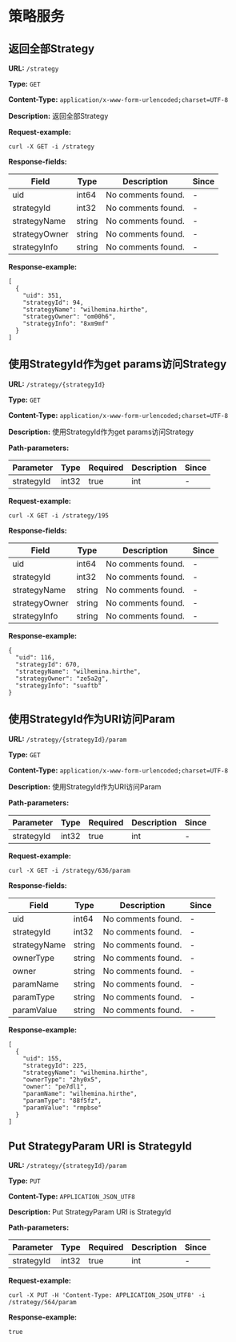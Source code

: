 
# 策略服务
## 返回全部Strategy

**URL:** `/strategy`

**Type:** `GET`


**Content-Type:** `application/x-www-form-urlencoded;charset=UTF-8`

**Description:** 返回全部Strategy





**Request-example:**
```
curl -X GET -i /strategy
```

**Response-fields:**

| Field | Type | Description | Since |
|-------|------|-------------|-------|
|uid|int64|No comments found.|-|
|strategyId|int32|No comments found.|-|
|strategyName|string|No comments found.|-|
|strategyOwner|string|No comments found.|-|
|strategyInfo|string|No comments found.|-|

**Response-example:**
```
[
  {
    "uid": 351,
    "strategyId": 94,
    "strategyName": "wilhemina.hirthe",
    "strategyOwner": "om00h6",
    "strategyInfo": "8xm9mf"
  }
]
```

## 使用StrategyId作为get params访问Strategy

**URL:** `/strategy/{strategyId}`

**Type:** `GET`


**Content-Type:** `application/x-www-form-urlencoded;charset=UTF-8`

**Description:** 使用StrategyId作为get params访问Strategy


**Path-parameters:**

| Parameter | Type | Required | Description | Since |
|-----------|------|----------|-------------|-------|
|strategyId|int32|true|int|-|



**Request-example:**
```
curl -X GET -i /strategy/195
```

**Response-fields:**

| Field | Type | Description | Since |
|-------|------|-------------|-------|
|uid|int64|No comments found.|-|
|strategyId|int32|No comments found.|-|
|strategyName|string|No comments found.|-|
|strategyOwner|string|No comments found.|-|
|strategyInfo|string|No comments found.|-|

**Response-example:**
```
{
  "uid": 116,
  "strategyId": 670,
  "strategyName": "wilhemina.hirthe",
  "strategyOwner": "ze5a2g",
  "strategyInfo": "suaftb"
}
```

## 使用StrategyId作为URI访问Param

**URL:** `/strategy/{strategyId}/param`

**Type:** `GET`


**Content-Type:** `application/x-www-form-urlencoded;charset=UTF-8`

**Description:** 使用StrategyId作为URI访问Param


**Path-parameters:**

| Parameter | Type | Required | Description | Since |
|-----------|------|----------|-------------|-------|
|strategyId|int32|true|int|-|



**Request-example:**
```
curl -X GET -i /strategy/636/param
```

**Response-fields:**

| Field | Type | Description | Since |
|-------|------|-------------|-------|
|uid|int64|No comments found.|-|
|strategyId|int32|No comments found.|-|
|strategyName|string|No comments found.|-|
|ownerType|string|No comments found.|-|
|owner|string|No comments found.|-|
|paramName|string|No comments found.|-|
|paramType|string|No comments found.|-|
|paramValue|string|No comments found.|-|

**Response-example:**
```
[
  {
    "uid": 155,
    "strategyId": 225,
    "strategyName": "wilhemina.hirthe",
    "ownerType": "2hy0x5",
    "owner": "pe7dl1",
    "paramName": "wilhemina.hirthe",
    "paramType": "88f5fz",
    "paramValue": "rmpbse"
  }
]
```

## Put StrategyParam URI is StrategyId

**URL:** `/strategy/{strategyId}/param`

**Type:** `PUT`


**Content-Type:** `APPLICATION_JSON_UTF8`

**Description:** Put StrategyParam URI is StrategyId


**Path-parameters:**

| Parameter | Type | Required | Description | Since |
|-----------|------|----------|-------------|-------|
|strategyId|int32|true|int|-|



**Request-example:**
```
curl -X PUT -H 'Content-Type: APPLICATION_JSON_UTF8' -i /strategy/564/param
```

**Response-example:**
```
true
```

